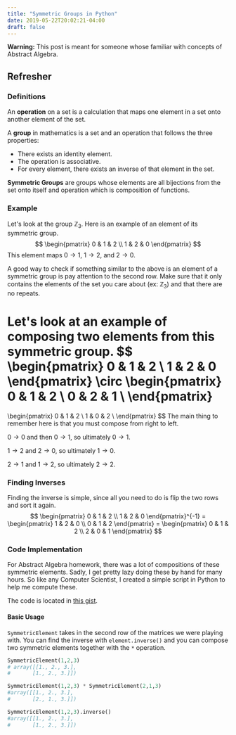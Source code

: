 ```yaml
---
title: "Symmetric Groups in Python"
date: 2019-05-22T20:02:21-04:00
draft: false
---
```


**Warning:** This post is meant for someone whose familiar with concepts of Abstract Algebra.

## Refresher

### Definitions

An **operation** on a set is a calculation that maps one element in a set onto another element of the set. 

A **group** in mathematics is a set and an operation that follows the three properties:

- There exists an identity element.
- The operation is associative.
- For every element, there exists an inverse of that element in the set.

**Symmetric Groups** are groups whose elements are all bijections from the set onto itself and operation which is composition of functions.

### Example

Let's look at the group $\mathbb{Z}_3$. Here is an example of an element of its symmetric group.
$$
\begin{pmatrix}
0 & 1 & 2 \\
1 & 2 & 0
\end{pmatrix}
$$
This element maps $0 \rightarrow 1$, $1 \rightarrow 2$, and $2 \rightarrow 0$.

A good way to check if something similar to the above is an element of a symmetric group is pay attention to the second row. Make sure that it only contains the elements of the set you care about (ex: $\mathbb{Z}_3$) and that there are no repeats.

Let's look at an example of composing two elements from this symmetric group.
$$
\begin{pmatrix}
0 & 1 & 2 \\
1 & 2 & 0
\end{pmatrix}
\circ
\begin{pmatrix}
0 & 1 & 2 \\
0 & 2 & 1 \\
\end{pmatrix}
=
\begin{pmatrix}
0 & 1 & 2 \\
1 & 0 & 2 \\
\end{pmatrix}
$$
The main thing to remember here is that you must compose from right to left.

$0 \rightarrow 0$ and then $0 \rightarrow 1$, so ultimately $0 \rightarrow 1$.

$1 \rightarrow 2$ and $2 \rightarrow 0$, so ultimately $1 \rightarrow 0$.

$2 \rightarrow 1$ and $1 \rightarrow 2$, so ultimately $2 \rightarrow 2$.

### Finding Inverses

Finding the inverse is simple, since all you need to do is flip the two rows and sort it again.
$$
\begin{pmatrix}
0 & 1 & 2 \\
1 & 2 & 0
\end{pmatrix}^{-1} =
\begin{pmatrix}
1 & 2 & 0 \\
0 & 1 & 2
\end{pmatrix} = 
\begin{pmatrix}
0 & 1 & 2 \\
2 & 0 & 1
\end{pmatrix}
$$

 ### Code Implementation

For Abstract Algebra homework, there was a lot of compositions of these symmetric elements. Sadly, I get pretty lazy doing these by hand for many hours. So like any Computer Scientist, I created a simple script in Python to help me compute these.

The code is located in [this gist](https://gist.github.com/Brandon-Rozek/adf9e1e64e2fbfcd3f8d3bc5da9322bf).

#### Basic Usage

`SymmetricElement` takes in the second row of the matrices we were playing with. You can find the inverse with `element.inverse()` and you can compose two symmetric elements together with the `*` operation.

```python
SymmetricElement(1,2,3)
# array([[1., 2., 3.],
#       [1., 2., 3.]])
```

```python
SymmetricElement(1,2,3) * SymmetricElement(2,1,3)
#array([[1., 2., 3.],
#       [2., 1., 3.]])

```

```python
SymmetricElement(1,2,3).inverse()
#array([[1., 2., 3.],
#       [1., 2., 3.]])
```



